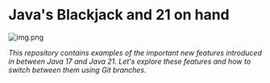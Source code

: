 # Java's Blackjack and 21 on hand
![img.png](.readmd/header.png)

*This repository contains examples of the important new features introduced in between Java 17 and Java 21.
Let's explore these features and how to switch between them using Git branches.*

